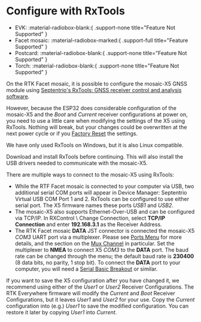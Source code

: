 # Configure with RxTools

<!--
Compatibility Icons
====================================================================================

:material-radiobox-marked:{ .support-full title="Feature Supported" }
:material-radiobox-indeterminate-variant:{ .support-partial title="Feature Partially Supported" }
:material-radiobox-blank:{ .support-none title="Feature Not Supported" }
-->

<div class="grid cards fill" markdown>

- EVK: :material-radiobox-blank:{ .support-none title="Feature Not Supported" }
- Facet mosaic: :material-radiobox-marked:{ .support-full title="Feature Supported" }
- Postcard: :material-radiobox-blank:{ .support-none title="Feature Not Supported" }
- Torch: :material-radiobox-blank:{ .support-none title="Feature Not Supported" }

</div>

On the RTK Facet mosaic, it is possible to configure the mosaic-X5 GNSS module using [Septentrio's RxTools: GNSS receiver control and analysis software](https://www.septentrio.com/en/products/gps-gnss-receiver-software/rxtools).

However, because the ESP32 does considerable configuration of the mosaic-X5 and the _Boot_ and _Current_ receiver configurations at power on, you need to use a little care when modifying the settings of the X5 using RxTools. Nothing will break, but your changes could be overwritten at the next power cycle or if you [Factory Reset](./menu_system.md#factory-reset) the settings.

We have only used RxTools on Windows, but it is also Linux compatible.

Download and install RxTools before continuing. This will also install the USB drivers needed to communicate with the mosaic-X5.

There are multiple ways to connect to the mosaic-X5 using RxTools:

- While the RTF Facet mosaic is connected to your computer via USB, two additional serial COM ports will appear in Device Manager: Septentrio Virtual USB COM Port 1 and 2. RxTools can be configured to use either serial port. The X5 firmware names these ports _USB1_ and _USB2_.
- The mosaic-X5 also supports Ethernet-Over-USB and can be configured via TCP/IP. In RXControl \ Change Connection, select **TCP/IP Connection** and enter **192.168.3.1** as the Receiver Address.
- The RTK Facet mosaic **DATA** JST connector is connected the mosaic-X5 _COM3_ UART port via a multiplexer. Please see [Ports Menu](./menu_ports.md) for more details, and the section on the [Mux Channel](./menu_ports.md#mux-channel) in particular. Set the multiplexer to **NMEA** to connect X5 _COM3_ to the **DATA** port. The baud rate can be changed through the menu; the default baud rate is **230400** (8 data bits, no parity, 1 stop bit). To connect the **DATA** port to your computer, you will need a [Serial Basic Breakout](https://www.sparkfun.com/sparkfun-serial-basic-breakout-ch340c-and-usb-c.html) or similar.

If you want to save the X5 configuration after you have changed it, we recommend using either of the _User1_ or _User2_ Receiver Configurations. The RTK Everywhere firmware will modify the _Current_ and _Boot_ Receiver Configurations, but it leaves _User1_ and _User2_ for your use. Copy the _Current_ configuration into (e.g.) _User1_ to save the modified configuration. You can restore it later by copying _User1_ into _Current_.

